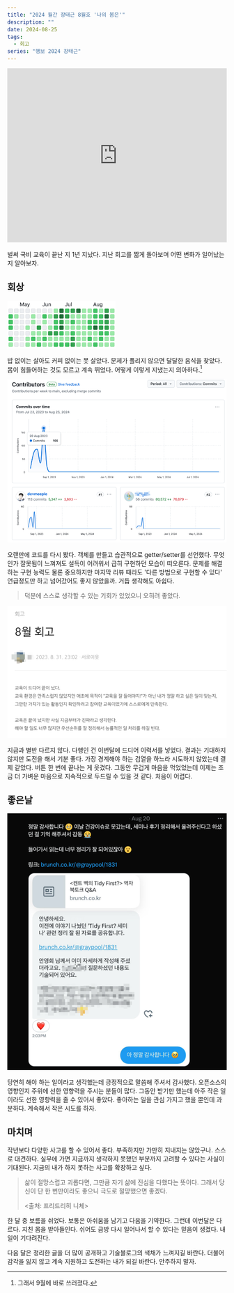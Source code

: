 ```yaml
---
title: "2024 월간 장태근 8월호 '나의 봄은'"
description: ""
date: 2024-08-25
tags:
  - 회고
series: "행보 2024 장태근"
---
```


<iframe width="100%" height="400" src="https://www.youtube.com/embed/ALXA72FkkVE?si=p3bnxTbYWTEAOuUU" title="YouTube video player" frameborder="0" allow="accelerometer; autoplay; clipboard-write; encrypted-media; gyroscope; picture-in-picture; web-share" referrerpolicy="strict-origin-when-cross-origin" allowfullscreen></iframe>

벌써 국비 교육이 끝난 지 1년 지났다. 지난 회고를 짧게 돌아보며 어떤 변화가 일어났는지 알아보자.

## 회상

![우당탕탕 첫 번째 프로젝트](commit.png)

밥 없이는 살아도 커피 없이는 못 살았다. 문제가 풀리지 않으면 달달한 음식을 찾았다.
몸이 힘들어하는 것도 모르고 계속 뛰었다. 어떻게 이렇게 지냈는지 의아하다.[^1]

![달려 또 달려](final-project-contributors.png)

오랜만에 코드를 다시 봤다. 객체를 만들고 습관적으로 getter/setter를 선언했다. 무엇인가 잘못됨이 느껴져도 설득이 어려워서 급히 구현하던 모습이 떠오른다.
문제를 해결하는 구현 능력도 물론 중요하지만 마지막 리뷰 때라도 '다른 방법으로 구현할 수 있다' 언급정도만 하고 넘어갔어도 좋지 않았을까. 거듭 생각해도 아쉽다.

> 덕분에 스스로 생각할 수 있는 기회가 있었으니 오히려 좋았다.

![당장 쓰러져도 이상하지 않은 상황에 작성한 회고](img.png)

지금과 별반 다르지 않다. 다행인 건 이번달에 드디어 이력서를 넣었다. 결과는 기대하지 않지만 도전을 해서 기분 좋다.
가장 경계해야 하는 검열을 하느라 시도하지 않았는데 결제 같았다. 버튼 한 번에 끝나는 게 웃겼다. 그동안 무겁게 마음을 먹었었는데
이제는 조금 더 가벼운 마음으로 지속적으로 두드릴 수 있을 것 같다. 처음이 어렵다.

## 좋은날

![긍정적인 에너지](tidy-first-message.png)

당연히 해야 하는 일이라고 생각했는데 긍정적으로 말씀해 주셔서 감사했다. 오픈소스의 영향인지 주위에 선한 영향력을 주시는 분들이 많다.
그동안 받기만 했는데 아주 작은 일이라도 선한 영향력을 줄 수 있어서 좋았다. 좋아하는 일을 관심 가지고 했을 뿐인데 과분하다. 계속해서 작은 시도를 하자.

## 마치며

작년보다 다양한 사고를 할 수 있어서 좋다. 부족하지만 가만히 지내지는 않았구나. 스스로 대견하다.
실무에 가면 지금까지 생각하지 못했던 부분까지 고려할 수 있다는 사실이 기대된다. 지금의 내가 하지 못하는 사고를 확장하고 싶다.

> 삶이 절망스럽고 괴롭다면, 그만큼 자기 삶에 진심을 다했다는 뜻이다. 그래서 당신이 단 한 번만이라도 좋으니 극도로 절망했으면 좋겠다.
>
> <출처: 프리드리히 니체>

한 달 중 보름을 쉬었다. 보통은 아쉬움을 남기고 다음을 기약한다. 그런데 이번달은 다르다.
지친 몸을 받아들인다. 쉬어도 금방 다시 일어나서 할 수 있다는 믿음이 생겼다. 내일이 기다려진다.

다음 달은 정리한 글을 더 많이 공개하고 기술블로그의 색채가 느껴지길 바란다. 더불어 감각을 잃지 않고 계속 지원하고 도전하는 내가 되길 바란다.
안주하지 말자.

[^1]: 그래서 9월에 바로 쓰러졌다.
